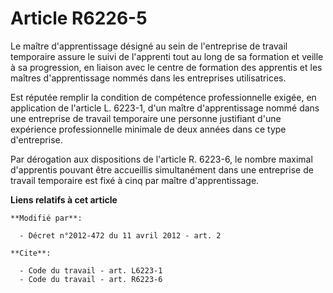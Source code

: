 # Article R6226-5

Le maître d'apprentissage désigné au sein de l'entreprise de travail temporaire assure le suivi de l'apprenti tout au long de
sa formation et veille à sa progression, en liaison avec le centre de formation des apprentis et les maîtres d'apprentissage
nommés dans les entreprises utilisatrices. 

Est réputée remplir la condition de compétence professionnelle exigée, en application de l'article L. 6223-1, d'un maître
d'apprentissage nommé dans une entreprise de travail temporaire une personne justifiant d'une expérience professionnelle
minimale de deux années dans ce type d'entreprise. 

Par dérogation aux dispositions de l'article R. 6223-6, le nombre maximal d'apprentis pouvant être accueillis simultanément
dans une entreprise de travail temporaire est fixé à cinq par maître d'apprentissage.

**Liens relatifs à cet article**

	**Modifié par**:

	  - Décret n°2012-472 du 11 avril 2012 - art. 2

	**Cite**:

	  - Code du travail - art. L6223-1
	  - Code du travail - art. R6223-6
